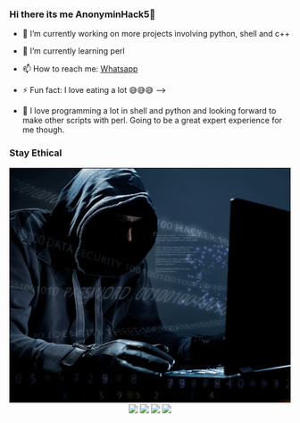 ### Hi there its me AnonyminHack5👋

- 🔭 I’m currently working on more projects involving python, shell and c++
- 🌱 I’m currently learning perl 
- 📫 How to reach me: <a href="https://wa.me/+2349033677589?text=Hi+AnonyminHack5+I+am ">Whatsapp</a>
- ⚡ Fun fact: I love eating a lot 😅😅😅
-->

- 💠 I love programming a lot in shell and python and looking forward to make other scripts with perl. Going to be a great expert experience for me though.

### Stay Ethical
<img src="https://github.com/TermuxHackz/termuxhackz/blob/master/hacker_uGThpFPb.gif"/>


<center>
<img src="https://img.shields.io/badge/Author-AnonyminHack5-green"/> 
<img src="https://img.shields.io/badge/Repo-TermuxHackz-blue"/>
<img src="https://img.shields.io/badge/Followers-559%F0%9F%94%A5-orange"/>
<img src="https://img.shields.io/badge/Total%20Stars-85-yellow"/>
</center>
